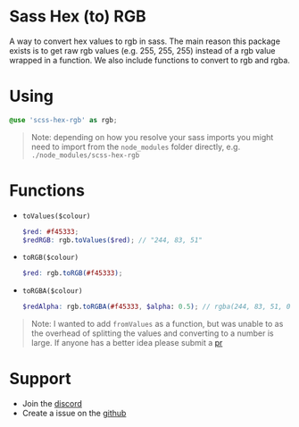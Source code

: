 # Sass Hex (to) RGB

A way to convert hex values to rgb in sass. The main reason this package exists is to get raw rgb values (e.g. 255, 255, 255) instead of a rgb value wrapped in a function. We also include functions to convert to rgb and rgba.

# Using
```scss
@use 'scss-hex-rgb' as rgb;
```

> Note: depending on how you resolve your sass imports you might need to import from the `node_modules` folder directly, e.g. `./node_modules/scss-hex-rgb`

# Functions

-   `toValues($colour)`
    ```scss
    $red: #f45333;
    $redRGB: rgb.toValues($red); // "244, 83, 51"
    ```

-   `toRGB($colour)`
    ```scss
    $red: rgb.toRGB(#f45333);
    ```

-   `toRGBA($colour)`
    ```scss
    $redAlpha: rgb.toRGBA(#f45333, $alpha: 0.5); // rgba(244, 83, 51, 0.5);
    ```

> Note: I wanted to add `fromValues` as a function, but was unable to as the overhead of splitting the values and converting to a number is large. If anyone has a better idea please submit a [pr](https://github.com/ghostdevv/sass-hex-rgb/pulls)

# Support
-   Join the [discord](https://discord.gg/2Vd4wAjJnm)<br>
-   Create a issue on the [github](https://github.com/ghostdevv/sass-hex-rgb)

